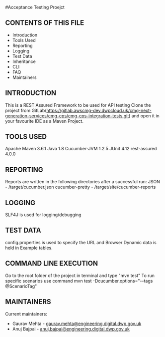 #Acceptance Testing Proejct

CONTENTS OF THIS FILE
---------------------
 * Introduction
 * Tools Used
 * Reporting
 * Logging
 * Test Data
 * Inheritance
 * CLI
 * FAQ
 * Maintainers
 

INTRODUCTION
------------
This is a REST Assured Framework to be used for API testing
Clone the project from GitLab(https://gitlab.awscmg-dev.dwpcloud.uk/cmg-next-generation-services/cmg-cps/cmg-cps-integration-tests.git) and open it in your favourite IDE as a
Maven Project.

TOOLS USED
----------
Apache Maven 3.6.1
Java 1.8
Cucumber-JVM 1.2.5
JUnit 4.12
rest-assured 4.0.0

REPORTING
---------
Reports are written in the following directories after a successful run:
JSON - /target/cucumber.json
cucumber-pretty - /target/site/cucumber-reports

LOGGING
-------
SLF4J is used for logging/debugging

TEST DATA
---------
config.properties is used to specify the URL and Browser
Dynamic data is held in Example tables.

COMMAND LINE EXECUTION
----------------------
Go to the root folder of the project in terminal and type "mvn test"
To run specific scenarios use command mvn test -Dcucumber.options="--tags @ScenarioTag"

MAINTAINERS
-----------
Current maintainers:
* Gaurav Mehta - gaurav.mehta@engineering.digital.dwp.gov.uk
* Anuj Bajpai - anuj.bajpai@engineering.digital.dwp.gov.uk